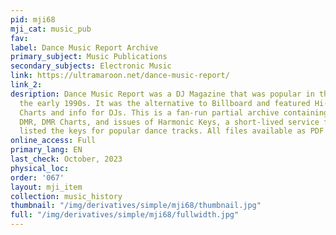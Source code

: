 ```yaml
---
pid: mji68
mji_cat: music_pub
fav: 
label: Dance Music Report Archive
primary_subject: Music Publications
secondary_subjects: Electronic Music
link: https://ultramaroon.net/dance-music-report/
link_2: 
desription: Dance Music Report was a DJ Magazine that was popular in the 1980s to
  the early 1990s. It was the alternative to Billboard and featured Hi-NRG and Dance
  Charts and info for DJs. This is a fan-run partial archive containing issues of
  DMR, DMR Charts, and issues of Harmonic Keys, a short-lived service from 1986 that
  listed the keys for popular dance tracks. All files available as PDF.
online_access: Full
primary_lang: EN
last_check: October, 2023
physical_loc: 
order: '067'
layout: mji_item
collection: music_history
thumbnail: "/img/derivatives/simple/mji68/thumbnail.jpg"
full: "/img/derivatives/simple/mji68/fullwidth.jpg"
---
```

